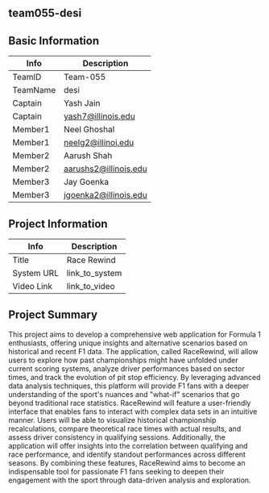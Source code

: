 ## team055-desi

## Basic Information
| Info  | Description |
| ------------- | ------------- |
| TeamID | Team-055  |
| TeamName  | desi  |
| Captain  | Yash Jain  |
| Captain  | yash7@illinois.edu |
| Member1  | Neel Ghoshal  |
| Member1  | neelg2@illinoi.edu  |
| Member2  | Aarush Shah  |
| Member2  | aarushs2@illinois.edu  |
| Member3  | Jay Goenka  |
| Member3  | jgoenka2@illinois.edu  |

## Project Information

| Info  | Description |
| ------------- | ------------- |
| Title  | Race Rewind  |
| System URL  | link_to_system  |
| Video Link  | link_to_video |

## Project Summary 

This project aims to develop a comprehensive web application for Formula 1 enthusiasts, offering unique insights and alternative scenarios based on historical and recent F1 data. The application, called RaceRewind, will allow users to explore how past championships might have unfolded under current scoring systems, analyze driver performances based on sector times, and track the evolution of pit stop efficiency. By leveraging advanced data analysis techniques, this platform will provide F1 fans with a deeper understanding of the sport's nuances and "what-if" scenarios that go beyond traditional race statistics.
RaceRewind will feature a user-friendly interface that enables fans to interact with complex data sets in an intuitive manner. Users will be able to visualize historical championship recalculations, compare theoretical race times with actual results, and assess driver consistency in qualifying sessions. Additionally, the application will offer insights into the correlation between qualifying and race performance, and identify standout performances across different seasons. By combining these features, RaceRewind aims to become an indispensable tool for passionate F1 fans seeking to deepen their engagement with the sport through data-driven analysis and exploration.

